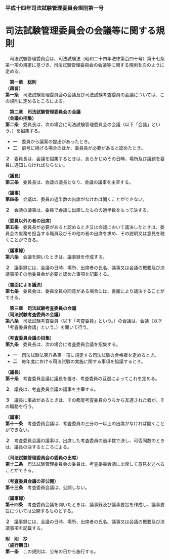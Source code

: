 ### 平成十四年司法試験管理委員会規則第一号  
# 司法試験管理委員会の会議等に関する規則  
　司法試験管理委員会は、司法試験法（昭和二十四年法律第百四十号）第十七条第一項の規定に基づき、司法試験管理委員会の会議等に関する規則を次のように定める。  
  
&emsp;**第一章　総則**  
**（趣旨）**  
**第一条**　司法試験管理委員会の会議及び司法試験考査委員の会議については、この規則に定めるところによる。  
  
&emsp;**第二章　司法試験管理委員会の会議**  
**（会議の招集）**  
**第二条**　委員長は、次の場合に司法試験管理委員会の会議（以下「会議」という。）を招集する。  
* **一**　委員から議案の提出があったとき。  
* **二**　前号に掲げる場合のほか、委員長が必要があると認めたとき。  
  
**２**　委員長は、会議を招集するときは、あらかじめその日時、場所及び議題を委員に通知しなければならない。  
  
**（議長）**  
**第三条**　委員長は、会議の議長となり、会議の議事を主宰する。  
  
**（議事）**  
**第四条**　会議は、委員の過半数の出席がなければ開くことができない。  
  
**２**　会議の議事は、委員で会議に出席したものの過半数をもって決する。  
  
**（委員以外の者の出席）**  
**第五条**　委員長が必要があると認めるとき又は会議において議決したときは、委員会の庶務を担当する職員及びその他の者の出席を求め、その説明又は意見を聴くことができる。  
  
**（議事録）**  
**第六条**　会議を開いたときは、議事録を作成する。  
  
**２**　議事録には、会議の日時、場所、出席者の氏名、議事又は会議の概要及び決議事項その他委員会が必要と認めた事項を記載する。  
  
**（書面による議決）**  
**第七条**　委員会は、委員全員の同意がある場合には、書面により議決することができる。  
  
&emsp;**第三章　司法試験考査委員の会議**  
**（司法試験考査委員の会議）**  
**第八条**　司法試験考査委員（以下「考査委員」という。）の合議は、会議（以下「考査委員会議」という。）を開いて行う。  
  
**（考査委員会議の招集）**  
**第九条**　委員長は、次の場合に考査委員会議を招集する。  
* **一**　司法試験法第八条第一項に規定する司法試験の合格者を定めるとき。  
* **二**　毎年度における司法試験の実施に関する事項を協議するとき。  
  
**（議長）**  
**第十条**　考査委員会議に議長を置き、考査委員の互選によってこれを定める。  
  
**２**　議長は、考査委員会議の議事を主宰する。  
  
**３**　議長に事故があるときは、その都度考査委員のうちから互選された者が、その職務を行う。  
  
**（議事）**  
**第十一条**　考査委員会議は、考査委員の三分の一以上の出席がなければ開くことができない。  
  
**２**　考査委員会議の議事は、出席した考査委員の過半数で決し、可否同数のときは、議長の決するところによる。  
  
**（司法試験管理委員会の委員の出席）**  
**第十二条**　司法試験管理委員会の委員は、考査委員会議に出席して意見を述べることができる。  
  
**（考査委員会議の非公開）**  
**第十三条**　考査委員会議は、公開しない。  
  
**（議事録）**  
**第十四条**　考査委員会議を開いたときは、議事録及び議事要旨を作成し、議事要旨については公開するものとする。  
  
**２**　議事録には、会議の日時、場所、出席者の氏名、議事又は会議の概要及び決議事項を記載する。  
  
**附　則　抄**  
**（施行期日）**  
**第一条**　この規則は、公布の日から施行する。  
  
